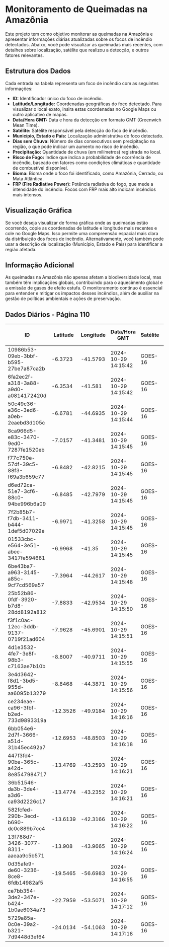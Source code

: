 # Monitoramento de Queimadas na Amazônia

Este projeto tem como objetivo monitorar as queimadas na Amazônia e apresentar informações diárias atualizadas sobre os focos de incêndio detectados. Abaixo, você pode visualizar as queimadas mais recentes, com detalhes sobre localização, satélite que realizou a detecção, e outros fatores relevantes.

## Estrutura dos Dados

Cada entrada na tabela representa um foco de incêndio com as seguintes informações:

- **ID:** Identificador único do foco de incêndio.
- **Latitude/Longitude:** Coordenadas geográficas do foco detectado. Para visualizar o local exato, insira estas coordenadas no Google Maps ou outro aplicativo de mapas.
- **Data/Hora GMT:** Data e hora da detecção em formato GMT (Greenwich Mean Time).
- **Satélite:** Satélite responsável pela detecção do foco de incêndio.
- **Município, Estado e País:** Localização administrativa do foco detectado.
- **Dias sem Chuva:** Número de dias consecutivos sem precipitação na região, o que pode indicar um aumento no risco de incêndio.
- **Precipitação:** Quantidade de chuva (em milímetros) registrada no local.
- **Risco de Fogo:** Índice que indica a probabilidade de ocorrência de incêndio, baseado em fatores como condições climáticas e quantidade de combustível disponível.
- **Bioma:** Bioma onde o foco foi identificado, como Amazônia, Cerrado, ou Mata Atlântica.
- **FRP (Fire Radiative Power):** Potência radiativa do fogo, que mede a intensidade do incêndio. Focos com FRP mais alto indicam incêndios mais intensos.

## Visualização Gráfica

Se você deseja visualizar de forma gráfica onde as queimadas estão ocorrendo, copie as coordenadas de latitude e longitude mais recentes e cole no Google Maps. Isso permite uma compreensão espacial mais clara da distribuição dos focos de incêndio. Alternativamente, você também pode usar a descrição de localização (Município, Estado e País) para identificar a região afetada.

## Informação Adicional

As queimadas na Amazônia não apenas afetam a biodiversidade local, mas também têm implicações globais, contribuindo para o aquecimento global e a emissão de gases de efeito estufa. O monitoramento contínuo é essencial para entender e mitigar os impactos desses incêndios, além de auxiliar na gestão de políticas ambientais e ações de preservação.

## Dados Diários - Página 110

| ID | Latitude | Longitude | Data/Hora GMT | Satélite | Município | Estado | País | Município ID | Estado ID | País ID | Dias sem Chuva | Precipitação | Risco de Fogo | Bioma | FRP |
|----|----------|-----------|---------------|----------|-----------|--------|------|--------------|-----------|---------|----------------|--------------|----------------|-------|-----|
| 10986b53-09eb-3bbf-b595-27be7a87ca2b | -6.3723 | -41.5793 | 2024-10-29 14:15:42 | GOES-16 | LAGOA DO SÍTIO | PIAUÍ | Brasil | 2205599 | 22 | 33 | nan | nan | nan | Caatinga | 133.8 |
| 6fa2ec2f-a318-3a88-a9d0-a0814172420d | -6.3534 | -41.581 | 2024-10-29 14:15:42 | GOES-16 | VALENÇA DO PIAUÍ | PIAUÍ | Brasil | 2211308 | 22 | 33 | nan | nan | nan | Caatinga | 544.2 |
| 50c49c36-e36c-3ed6-a0eb-2eaebd3d105c | -6.6781 | -44.6935 | 2024-10-29 14:15:44 | GOES-16 | MIRADOR | MARANHÃO | Brasil | 2106706 | 21 | 33 | nan | nan | nan | Cerrado | 68.5 |
| 8ca966d5-e83c-3470-9ed0-7287fe1520eb | -7.0157 | -41.3481 | 2024-10-29 14:15:45 | GOES-16 | SUSSUAPARA | PIAUÍ | Brasil | 2210938 | 22 | 33 | nan | nan | nan | Caatinga | 133.7 |
| f77c750e-57df-39c5-88f3-f69a3b659c77 | -6.8482 | -42.8215 | 2024-10-29 14:15:45 | GOES-16 | FLORIANO | PIAUÍ | Brasil | 2203909 | 22 | 33 | nan | nan | nan | Caatinga | 110.3 |
| d6ed72ca-51e7-3cf6-88c0-94be996b6a09 | -6.8485 | -42.7979 | 2024-10-29 14:15:45 | GOES-16 | FLORIANO | PIAUÍ | Brasil | 2203909 | 22 | 33 | nan | nan | nan | Caatinga | 92.5 |
| 7f2b85b7-f7db-3411-b444-1def5d07029e | -6.9971 | -41.3258 | 2024-10-29 14:15:45 | GOES-16 | BOCAINA | PIAUÍ | Brasil | 2201804 | 22 | 33 | nan | nan | nan | Caatinga | 138.0 |
| 01533cbc-e564-3e51-abee-3417fe594661 | -6.9968 | -41.35 | 2024-10-29 14:15:45 | GOES-16 | SUSSUAPARA | PIAUÍ | Brasil | 2210938 | 22 | 33 | nan | nan | nan | Caatinga | 125.5 |
| 6be43ba7-a963-3145-a85c-9cf7cd569a57 | -7.3964 | -44.2617 | 2024-10-29 14:15:48 | GOES-16 | SEBASTIÃO LEAL | PIAUÍ | Brasil | 2210631 | 22 | 33 | nan | nan | nan | Cerrado | 101.8 |
| 25b52b86-0fdf-3920-b7d8-28dd8192a812 | -7.8833 | -42.9534 | 2024-10-29 14:15:50 | GOES-16 | FLORES DO PIAUÍ | PIAUÍ | Brasil | 2203800 | 22 | 33 | nan | nan | nan | Caatinga | 364.9 |
| f3f1c0ac-12ec-3ddb-9137-0719f21ad604 | -7.9628 | -45.6901 | 2024-10-29 14:15:51 | GOES-16 | TASSO FRAGOSO | MARANHÃO | Brasil | 2112001 | 21 | 33 | nan | nan | nan | Cerrado | 52.8 |
| 4d1e3532-4fe7-3e8f-98b3-c7163ae7b10b | -8.8007 | -40.9711 | 2024-10-29 14:15:55 | GOES-16 | AFRÂNIO | PERNAMBUCO | Brasil | 2600203 | 26 | 33 | nan | nan | nan | Caatinga | 89.4 |
| 3e4d3642-f8d1-3bd5-955d-aa6095b13279 | -8.8468 | -44.3871 | 2024-10-29 14:15:56 | GOES-16 | CURRAIS | PIAUÍ | Brasil | 2203230 | 22 | 33 | nan | nan | nan | Cerrado | 58.2 |
| ce234eae-ca96-3fbf-b2ed-733d9893319a | -12.3526 | -49.9184 | 2024-10-29 14:16:16 | GOES-16 | SANDOLÂNDIA | TOCANTINS | Brasil | 1718840 | 17 | 33 | nan | nan | nan | Cerrado | 98.6 |
| 6bb054e6-2d7f-3666-a51d-31b45ec492a7 | -12.6953 | -48.8503 | 2024-10-29 14:16:18 | GOES-16 | TALISMÃ | TOCANTINS | Brasil | 1720978 | 17 | 33 | nan | nan | nan | Cerrado | 98.6 |
| 447f3fd4-90be-365c-a42d-8e8547984717 | -13.4769 | -43.2593 | 2024-10-29 14:16:21 | GOES-16 | BOM JESUS DA LAPA | BAHIA | Brasil | 2903904 | 29 | 33 | nan | nan | nan | Caatinga | 114.3 |
| 36b51546-da3b-3de4-a3d6-ca93d2226c17 | -13.4774 | -43.2352 | 2024-10-29 14:16:21 | GOES-16 | BOM JESUS DA LAPA | BAHIA | Brasil | 2903904 | 29 | 33 | nan | nan | nan | Caatinga | 104.8 |
| 582fcfed-290b-3ecd-b690-dc0c889b7cc4 | -13.6139 | -42.3166 | 2024-10-29 14:16:22 | GOES-16 | CAETITÉ | BAHIA | Brasil | 2905206 | 29 | 33 | nan | nan | nan | Caatinga | 96.4 |
| 13f788d7-3426-3077-8311-aaeaa9c5b571 | -13.908 | -43.9665 | 2024-10-29 14:16:24 | GOES-16 | CARINHANHA | BAHIA | Brasil | 2907103 | 29 | 33 | nan | nan | nan | Cerrado | 100.1 |
| 0d35afe9-de60-3236-8ce8-6fdb14982af5 | -19.5465 | -56.6983 | 2024-10-29 14:16:55 | GOES-16 | AQUIDAUANA | MATO GROSSO DO SUL | Brasil | 5001102 | 50 | 33 | nan | nan | nan | Pantanal | 68.8 |
| ce7bb354-3de2-347e-b424-1b0ae6034a73 | -22.7959 | -53.5071 | 2024-10-29 14:17:12 | GOES-16 | TAQUARUSSU | MATO GROSSO DO SUL | Brasil | 5007976 | 50 | 33 | nan | nan | nan | Mata Atlântica | 102.9 |
| 5729a85a-0c0e-39a2-b321-7d9448d3ef64 | -24.0134 | -54.1063 | 2024-10-29 14:17:18 | GOES-16 | ALTÔNIA | PARANÁ | Brasil | 4100509 | 41 | 33 | nan | nan | nan | Mata Atlântica | 70.0 |


